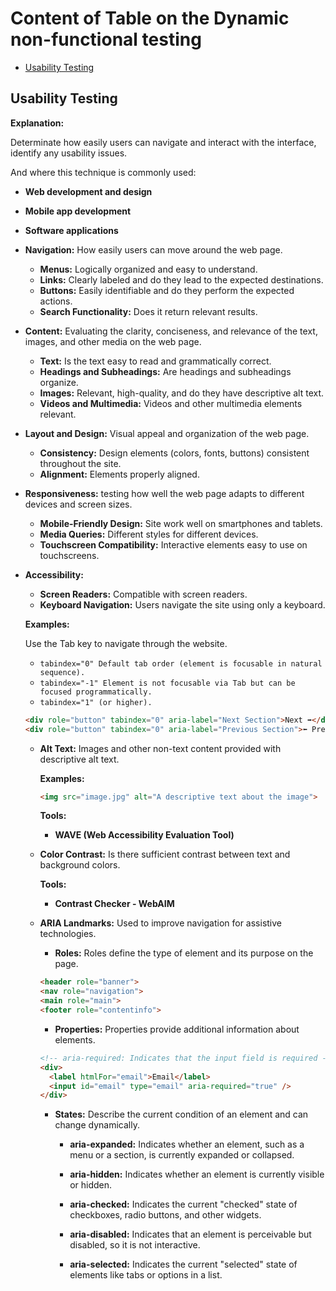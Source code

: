 # Content of Table on the Dynamic non-functional testing

- [Usability Testing](#usability-testing)

## Usability Testing

**Explanation:**

Determinate how easily users can navigate and interact with the interface, identify any usability issues.

And where this technique is commonly used:

- **Web development and design**
- **Mobile app development**
- **Software applications**

- **Navigation:** How easily users can move around the web page.

  - **Menus:** Logically organized and easy to understand.
  - **Links:** Clearly labeled and do they lead to the expected destinations.
  - **Buttons:** Easily identifiable and do they perform the expected actions.
  - **Search Functionality:** Does it return relevant results.

- **Content:** Evaluating the clarity, conciseness, and relevance of the text, images, and other media on the web page.

  - **Text:** Is the text easy to read and grammatically correct.
  - **Headings and Subheadings:** Are headings and subheadings organize.
  - **Images:** Relevant, high-quality, and do they have descriptive alt text.
  - **Videos and Multimedia:** Videos and other multimedia elements relevant.

- **Layout and Design:** Visual appeal and organization of the web page.

  - **Consistency:** Design elements (colors, fonts, buttons) consistent throughout the site.
  - **Alignment:** Elements properly aligned.

- **Responsiveness:** testing how well the web page adapts to different devices and screen sizes.

  - **Mobile-Friendly Design:** Site work well on smartphones and tablets.
  - **Media Queries:** Different styles for different devices.
  - **Touchscreen Compatibility:** Interactive elements easy to use on touchscreens.

- **Accessibility:**  

  - **Screen Readers:** Compatible with screen readers.
  - **Keyboard Navigation:** Users navigate the site using only a keyboard.

  **Examples:**

  Use the Tab key to navigate through the website.

  - `tabindex="0" Default tab order (element is focusable in natural sequence).`
  - `tabindex="-1" Element is not focusable via Tab but can be focused programmatically.`
  - `tabindex="1" (or higher).`

  ```html
  <div role="button" tabindex="0" aria-label="Next Section">Next ➡️</div>
  <div role="button" tabindex="0" aria-label="Previous Section">⬅️ Previous</div>
  ```

  - **Alt Text:** Images and other non-text content provided with descriptive alt text.

    **Examples:**

      ```html
      <img src="image.jpg" alt="A descriptive text about the image">
      ```

    **Tools:**

    - **WAVE (Web Accessibility Evaluation Tool)**

  - **Color Contrast:** Is there sufficient contrast between text and background colors.

    **Tools:**

    - **Contrast Checker - WebAIM**

  - **ARIA Landmarks:** Used to improve navigation for assistive technologies.

    - **Roles:** Roles define the type of element and its purpose on the page.

    ```html
    <header role="banner">
    <nav role="navigation">
    <main role="main">
    <footer role="contentinfo">
    ```

    - **Properties:** Properties provide additional information about elements.

    ```html
    <!-- aria-required: Indicates that the input field is required -->
    <div>
      <label htmlFor="email">Email</label>
      <input id="email" type="email" aria-required="true" />
    </div>
    ```

    - **States:** Describe the current condition of an element and can change dynamically.

      - **aria-expanded:** Indicates whether an element, such as a menu or a section, is currently expanded or collapsed.

      - **aria-hidden:** Indicates whether an element is currently visible or hidden.

      - **aria-checked:** Indicates the current "checked" state of checkboxes, radio buttons, and other widgets.

      - **aria-disabled:** Indicates that an element is perceivable but disabled, so it is not interactive.

      - **aria-selected:** Indicates the current "selected" state of elements like tabs or options in a list.
  